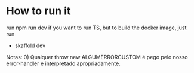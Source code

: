 # How to run it

run npm run dev if you want to run TS, but to build the docker image, just run

- skaffold dev

Notas: 0) Qualquer throw new ALGUMERRORCUSTOM é pego pelo nosso error-handler e interpretado apropriadamente.
